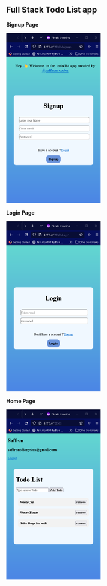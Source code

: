 ## Full Stack Todo List app

**Signup Page**

<img src="./screenshots/signup.png" height=450px/>

<br>

**Login Page**

<img src="./screenshots/login.png" height=450px/>

**Home Page**

<img src="./screenshots/home.png" height=450px/>